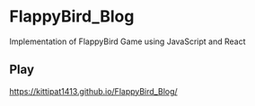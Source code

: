 # FlappyBird_Blog
Implementation of FlappyBird Game using JavaScript and React
## Play
https://kittipat1413.github.io/FlappyBird_Blog/

